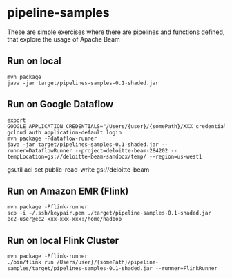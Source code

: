 # pipeline-samples
These are simple exercises where there are pipelines and functions defined, that explore the usage of Apache Beam

## Run on local

```
mvn package
java -jar target/pipelines-samples-0.1-shaded.jar
```

## Run on Google Dataflow
```
export GOOGLE_APPLICATION_CREDENTIALS="/Users/{user}/{somePath}/XXX_credentials.json"
gcloud auth application-default login
mvn package -Pdataflow-runner
java -jar target/pipelines-samples-0.1-shaded.jar --runner=DataflowRunner --project=deloitte-beam-284202 --tempLocation=gs://deloitte-beam-sandbox/temp/ --region=us-west1
```

gsutil acl set public-read-write gs://deloitte-beam

## Run on Amazon EMR (Flink)
```
mvn package -Pflink-runner
scp -i ~/.ssh/keypair.pem ./target/pipeline-samples-0.1-shaded.jar ec2-user@ec2-xxx-xxx-xxx:/home/hadoop
```

## Run on local Flink Cluster
```
mvn package -Pflink-runner
./bin/flink run /Users/user}/{somePath}/pipeline-samples/target/pipelines-samples-0.1-shaded.jar --runner=FlinkRunner
```